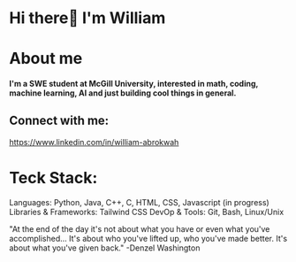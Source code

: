 # Hi there👋 I'm William
# About me

#### I'm a SWE student at McGill University, interested in math, coding, machine learning, AI and just building cool things in general.

## Connect with me:
https://www.linkedin.com/in/william-abrokwah 
# Teck Stack:

Languages: Python, Java, C++, C, HTML, CSS, Javascript (in progress)
Libraries & Frameworks: Tailwind CSS
DevOp & Tools: Git, Bash, Linux/Unix


<!--
**William-Abrokwah/William-Abrokwah** is a ✨ _special_ ✨ repository because its `README.md` (this file) appears on your GitHub profile.

Here are some ideas to get you started:

- 🔭 I’m currently working on ...
- 🌱 I’m currently learning ...
- 👯 I’m looking to collaborate on ...
- 🤔 I’m looking for help with ...
- 💬 Ask me about ...
- 📫 How to reach me: ...
- 😄 Pronouns: ...
- ⚡ Fun fact: ...
-->

"At the end of the day it's not about what you have or even what you've accomplished... It's about who you've lifted up, who you've made better. It's about what you've given back."
-Denzel Washington

